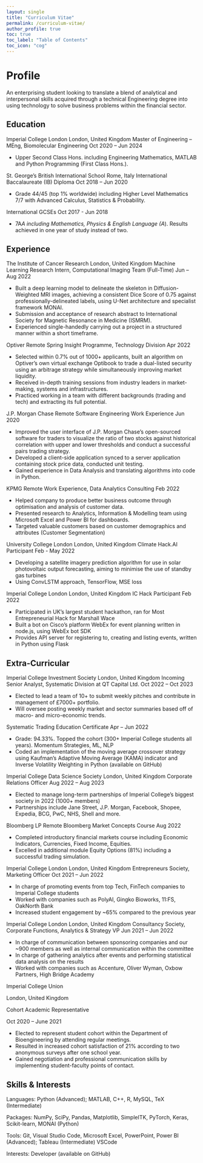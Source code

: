 ```yaml
---
layout: single
title: "Curriculum Vitae"
permalink: /curriculum-vitae/
author_profile: true
toc: true
toc_label: "Table of Contents"
toc_icon: "cog"
---
```


# Profile
An enterprising student looking to translate a blend of analytical and interpersonal skills acquired through a technical Engineering degree into using technology to solve business problems within the financial sector. 

## Education 
Imperial College London London, United Kingdom
Master of Engineering – MEng, Biomolecular Engineering
Oct 2020 – Jun 2024
* Upper Second Class Hons. including Engineering Mathematics, MATLAB and Python Programming (First Class Hons.). 

St. George’s British International School 
Rome, Italy 
International Baccalaureate (IB) Diploma 
Oct 2018 – Jun 2020 
* Grade 44/45 (top 1% worldwide) including Higher Level Mathematics 7/7 with Advanced Calculus, Statistics & Probability. 

International GCSEs 
Oct 2017 - Jun 2018 
* 7A*A including Mathematics, Physics & English Language (A*). Results achieved in one year of study instead of two. 

## Experience 
The Institute of Cancer Research 
London, United Kingdom 
Machine Learning Research Intern, Computational Imaging Team (Full-Time) 
Jun – Aug 2022 
* Built a deep learning model to delineate the skeleton in Diffusion-Weighted MRI images, achieving a consistent Dice Score of 0.75 against professionally-delineated labels, using U-Net architecture and specialist framework MONAI. 
* Submission and acceptance of research abstract to International Society for Magnetic Resonance in Medicine (ISMRM).
* Experienced single-handedly carrying out a project in a structured manner within a short timeframe. 

Optiver 
Remote 
Spring Insight Programme, Technology Division 
Apr 2022 
* Selected within 0.7% out of 1000+ applicants, built an algorithm on Optiver’s own virtual exchange Optibook to trade a dual-listed security using an arbitrage strategy while simultaneously improving market liquidity. 
* Received in-depth training sessions from industry leaders in market-making, systems and infrastructures. 
* Practiced working in a team with different backgrounds (trading and tech) and extracting its full potential. 

J.P. Morgan Chase 
Remote 
Software Engineering Work Experience 
Jun 2020
* Improved the user interface of J.P. Morgan Chase’s open-sourced software for traders to visualize the ratio of two stocks against historical correlation with upper and lower thresholds and conduct a successful pairs trading strategy. 
* Developed a client-side application synced to a server application containing stock price data, conducted unit testing. 
* Gained experience in Data Analysis and translating algorithms into code in Python.

KPMG 
Remote 
Work Experience, Data Analytics Consulting 
Feb 2022 
* Helped company to produce better business outcome through optimisation and analysis of customer data.
* Presented research to Analytics, Information & Modelling team using Microsoft Excel and Power BI for dashboards.
* Targeted valuable customers based on customer demographics and attributes (Customer Segmentation) 

University College London
London, United Kingdom
Climate Hack.AI Participant
Feb - May 2022 
* Developing a satellite imagery prediction algorithm for use in solar photovoltaic output forecasting, aiming to minimise the use of standby gas turbines 
* Using ConvLSTM approach, TensorFlow, MSE loss 

Imperial College London 
London, United Kingdom
IC Hack Participant
Feb 2022 
* Participated in UK’s largest student hackathon, ran for Most Entrepreneurial Hack for Marshall Wace 
* Built a bot on Cisco’s platform WebEx for event planning written in node.js, using WebEx bot SDK 
* Provides API server for registering to, creating and listing events, written in Python using Flask 

## Extra-Curricular
Imperial College Investment Society 
London, United Kingdom 
Incoming Senior Analyst, Systematic Division at QT Capital Ltd. 
Oct 2022 – Oct 2023 
* Elected to lead a team of 10+ to submit weekly pitches and contribute in management of £7000+ portfolio.
* Will oversee posting weekly market and sector summaries based off of macro- and micro-economic trends. 

Systematic Trading Education Certificate 
Apr – Jun 2022 
* Grade: 94.33%. Topped the cohort (300+ Imperial College students all years). Momentum Strategies, ML, NLP 
* Coded an implementation of the moving average crossover strategy using Kaufman’s Adaptive Moving Average (KAMA) indicator and Inverse Volatility Weighting in Python (available on GitHub)

Imperial College Data Science Society 
London, United Kingdom 
Corporate Relations Officer 
Aug 2022 – Aug 2023 
* Elected to manage long-term partnerships of Imperial College’s biggest society in 2022 (1000+ members)
* Partnerships include Jane Street, J.P. Morgan, Facebook, Shopee, Expedia, BCG, PwC, NHS, Shell and more.

Bloomberg LP
Remote
Bloomberg Market Concepts Course 
Aug 2022 
* Completed introductory financial markets course including Economic Indicators, Currencies, Fixed Income, Equities. 
* Excelled in additional module Equity Options (81%) including a successful trading simulation. 

Imperial College London 
London, United Kingdom
Entrepreneurs Society, Marketing Officer 
Oct 2021 – Jun 2022 
* In charge of promoting events from top Tech, FinTech companies to Imperial College students 
* Worked with companies such as PolyAI, Gingko Bioworks, 11:FS, OakNorth Bank 
* Increased student engagement by ~65% compared to the previous year 

Imperial College London 
London, United Kingdom
Consultancy Society, Corporate Functions, Analytics & Strategy VP 
Jun 2021 – Jun 2022 
* In charge of communication between sponsoring companies and our ~900 members as well as internal communication within the committee 
* In charge of gathering analytics after events and performing statistical data analysis on the results 
* Worked with companies such as Accenture, Oliver Wyman, Oxbow Partners, High Bridge Academy

Imperial College Union 

London, United Kingdom 

Cohort Academic Representative 

Oct 2020 – June 2021 

* Elected to represent student cohort within the Department of Bioengineering by attending regular meetings. 
* Resulted in increased cohort satisfaction of 21% according to two anonymous surveys after one school year. 
* Gained negotiation and professional communication skills by implementing student-faculty points of contact. 

## Skills & Interests 
Languages: Python (Advanced); MATLAB, C++, R, MySQL, TeX (Intermediate)

Packages: NumPy, SciPy, Pandas, Matplotlib, SimpleITK, PyTorch, Keras, Scikit-learn, MONAI (Python)

Tools: Git, Visual Studio Code, Microsoft Excel, PowerPoint, Power BI (Advanced); Tableau (Intermediate) VSCode

Interests: Developer (available on GitHub) 
